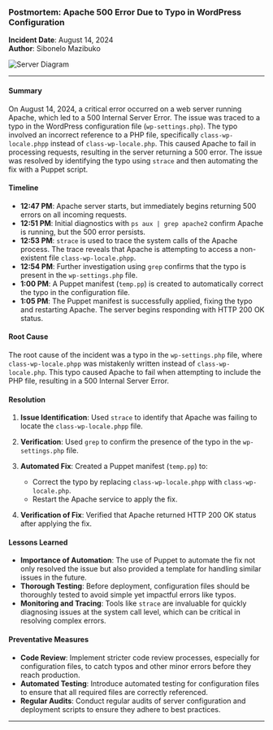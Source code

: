 ### Postmortem: Apache 500 Error Due to Typo in WordPress Configuration

**Incident Date**: August 14, 2024  
**Author**: Sibonelo Mazibuko

![Server Diagram](./DALL·E%202024-08-18%2021.36.21%20-%20A%20fun,%20cartoon-style%20diagram%20showing%20a%20server%20(depicted%20as%20a%20distressed%20character)%20with%20a%20large%20magnifying%20glass%20(labeled%20'strace')%20investigating%20a%20sm.webp)


---

#### **Summary**

On August 14, 2024, a critical error occurred on a web server running Apache, which led to a 500 Internal Server Error. The issue was traced to a typo in the WordPress configuration file (`wp-settings.php`). The typo involved an incorrect reference to a PHP file, specifically `class-wp-locale.phpp` instead of `class-wp-locale.php`. This caused Apache to fail in processing requests, resulting in the server returning a 500 error. The issue was resolved by identifying the typo using `strace` and then automating the fix with a Puppet script.

#### **Timeline**

- **12:47 PM**: Apache server starts, but immediately begins returning 500 errors on all incoming requests.
- **12:51 PM**: Initial diagnostics with `ps aux | grep apache2` confirm Apache is running, but the 500 error persists.
- **12:53 PM**: `strace` is used to trace the system calls of the Apache process. The trace reveals that Apache is attempting to access a non-existent file `class-wp-locale.phpp`.
- **12:54 PM**: Further investigation using `grep` confirms that the typo is present in the `wp-settings.php` file.
- **1:00 PM**: A Puppet manifest (`temp.pp`) is created to automatically correct the typo in the configuration file.
- **1:05 PM**: The Puppet manifest is successfully applied, fixing the typo and restarting Apache. The server begins responding with HTTP 200 OK status.

#### **Root Cause**

The root cause of the incident was a typo in the `wp-settings.php` file, where `class-wp-locale.phpp` was mistakenly written instead of `class-wp-locale.php`. This typo caused Apache to fail when attempting to include the PHP file, resulting in a 500 Internal Server Error.

#### **Resolution**

1. **Issue Identification**: Used `strace` to identify that Apache was failing to locate the `class-wp-locale.phpp` file.
   
2. **Verification**: Used `grep` to confirm the presence of the typo in the `wp-settings.php` file.

3. **Automated Fix**: Created a Puppet manifest (`temp.pp`) to:
   - Correct the typo by replacing `class-wp-locale.phpp` with `class-wp-locale.php`.
   - Restart the Apache service to apply the fix.

4. **Verification of Fix**: Verified that Apache returned HTTP 200 OK status after applying the fix.

#### **Lessons Learned**

- **Importance of Automation**: The use of Puppet to automate the fix not only resolved the issue but also provided a template for handling similar issues in the future.
- **Thorough Testing**: Before deployment, configuration files should be thoroughly tested to avoid simple yet impactful errors like typos.
- **Monitoring and Tracing**: Tools like `strace` are invaluable for quickly diagnosing issues at the system call level, which can be critical in resolving complex errors.

#### **Preventative Measures**

- **Code Review**: Implement stricter code review processes, especially for configuration files, to catch typos and other minor errors before they reach production.
- **Automated Testing**: Introduce automated testing for configuration files to ensure that all required files are correctly referenced.
- **Regular Audits**: Conduct regular audits of server configuration and deployment scripts to ensure they adhere to best practices.

---
